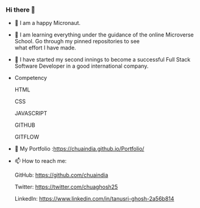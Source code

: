 ### Hi there 👋



- 🌱 I am a happy Micronaut.
- 🌱 I am learning everything under the guidance of the online Microverse School. Go through my pinned repositories to see  
     what effort I have made. 
- 👯 I have started my second innings to become a successful Full Stack Software Developer in a good international company. 

- Competency 

   HTML
   
   CSS
   
   JAVASCRIPT
   
   GITHUB
   
   GITFLOW
   
   
- 👯 My Portfolio :https://chuaindia.github.io/Portfolio/    
   
   
- 📫 How to reach me: 


    GitHub: https://github.com/chuaindia
    
    Twitter: https://twitter.com/chuaghosh25
    
    LinkedIn: https://www.linkedin.com/in/tanusri-ghosh-2a56b814
    
 
